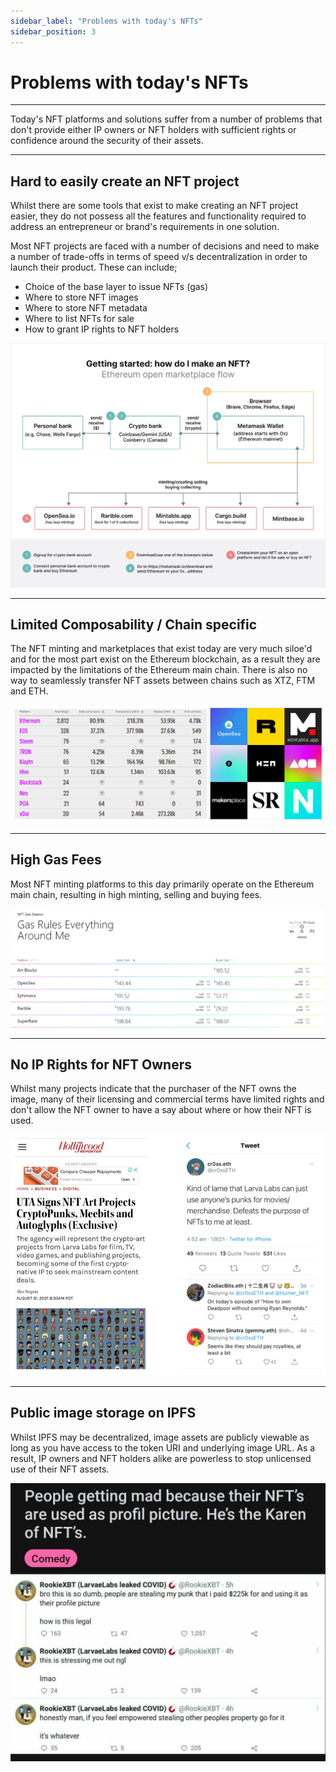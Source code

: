 ```yaml
---
sidebar_label: "Problems with today's NFTs"
sidebar_position: 3
---
```


# Problems with today's NFTs

<hr/>

Today's NFT platforms and solutions suffer from a number of problems that don't provide either IP owners or NFT holders with sufficient rights or confidence around the security of their assets.

<hr/>

## Hard to easily create an NFT project
Whilst there are some tools that exist to make creating an NFT project easier, they do not possess all the features and functionality required to address an entrepreneur or brand's requirements in one solution. 

Most NFT projects are faced with a number of decisions and need to make a number of trade-offs in terms of speed v/s decentralization in order to launch their product. These can include;

+ Choice of the base layer to issue NFTs (gas)
+ Where to store NFT images 
+ Where to store NFT metadata
+ Where to list NFTs for sale
+ How to grant IP rights to NFT holders

![Making NFTs](../../static/img/6.Making_NFT.png)

<hr/>

## Limited Composability / Chain specific

The NFT minting and marketplaces that exist today are very much siloe'd and for the most part exist on the Ethereum blockchain, as a result they are impacted by the limitations of the Ethereum main chain. There is also no way to seamlessly transfer NFT assets between chains such as XTZ, FTM and ETH.

![Comparative Table](../../static/img/7.ComparativeTable.png)

<hr/>

## High Gas Fees

Most NFT minting platforms to this day primarily operate on the Ethereum main chain, resulting in high minting, selling and buying fees.

![Gas Fees](../../static/img/8.GasFees.png)

<hr/>

## No IP Rights for NFT Owners

Whilst many projects indicate that the purchaser of the NFT owns the image, many of their licensing and commercial terms have limited rights and don't allow the NFT owner to have a say about where or how their NFT is used.

![Nft Rights](../../static/img/9.NFTRights.png)

<hr/>

## Public image storage on IPFS

Whilst IPFS may be decentralized, image assets are publicly viewable as long as you have access to the token URI and underlying image URL. As a result, IP owners and NFT holders alike are powerless to stop unlicensed use of their NFT assets.

![IPFS](../../static/img/10.IPFS.jpg)